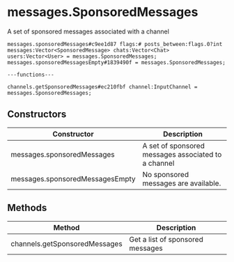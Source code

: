 # messages.SponsoredMessages
A set of sponsored messages associated with a channel

```
messages.sponsoredMessages#c9ee1d87 flags:# posts_between:flags.0?int messages:Vector<SponsoredMessage> chats:Vector<Chat> users:Vector<User> = messages.SponsoredMessages;
messages.sponsoredMessagesEmpty#1839490f = messages.SponsoredMessages;

---functions---

channels.getSponsoredMessages#ec210fbf channel:InputChannel = messages.SponsoredMessages;
```

## Constructors
| Constructor | Description |
| ---- | ----------- |
| messages.sponsoredMessages | A set of sponsored messages associated to a channel |
| messages.sponsoredMessagesEmpty | No sponsored messages are available. |


## Methods
| Method | Description |
| ---- | ----------- |
| channels.getSponsoredMessages | Get a list of sponsored messages |


